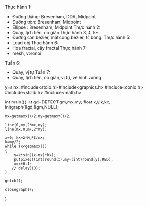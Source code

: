 Thực hành 1:
- Đường thẳng: Bresenham, DDA, Midpoint
- Đường tròn: Bresenham, Midpoint
- Ellipse : Bresenham, Midpoint
Thực hành 2:
- Quay, tịnh tiến, co giãn
Thực hành 3, 4, 5*:
- Đường con bezier, mặt cong bezier, tô bóng.
Thực hành 5:
- Load obj
Thực hành 6:
- Hoa fractal, cây fractal
Thực hành 7:
- mesh, voronoi


Tuần 6:
- Quay, vị tự
Tuần 7:
- Quay, tịnh tiến, co giãn, vị tự, vẽ hình vuông


y=sinx:
#include<stdio.h>
#include<graphics.h>
#include<conio.h>
#include<stdlib.h>
#include<math.h>

int main(){
    int gd=DETECT,gm,mx,my;
    float x,y,k,kx;
    initgraph(&gd,&gm,NULL);

    mx=getmaxx()/2;my=getmaxy()/2;

    line(0,my,2*mx,my);
    line(mx,0,mx,2*my);

    x=0; kx=2*M_PI/mx;
    k=my/2;
    while (x<getmaxx())
    {
        y=k*sin((x-mx)*kx);
        putpixel((int)round(x),my-(int)round(y),RED);
        x=x+0.1;
       // delay(10);
    }

    getch();

    closegraph();
}
